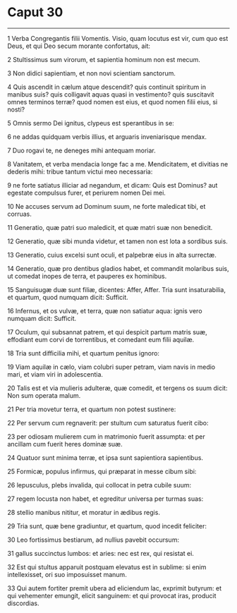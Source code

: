 # Caput 30

***

1 Verba Congregantis filii Vomentis. Visio, quam locutus est vir, cum quo est Deus, et qui Deo secum morante confortatus, ait:

2 Stultissimus sum virorum, et sapientia hominum non est mecum.

3 Non didici sapientiam, et non novi scientiam sanctorum.

4 Quis ascendit in cælum atque descendit? quis continuit spiritum in manibus suis? quis colligavit aquas quasi in vestimento? quis suscitavit omnes terminos terræ? quod nomen est eius, et quod nomen filii eius, si nosti?

5 Omnis sermo Dei ignitus, clypeus est sperantibus in se:

6 ne addas quidquam verbis illius, et arguaris inveniarisque mendax.

7 Duo rogavi te, ne deneges mihi antequam moriar.

8 Vanitatem, et verba mendacia longe fac a me. Mendicitatem, et divitias ne dederis mihi: tribue tantum victui meo necessaria:

9 ne forte satiatus illiciar ad negandum, et dicam: Quis est Dominus? aut egestate compulsus furer, et periurem nomen Dei mei.

10 Ne accuses servum ad Dominum suum, ne forte maledicat tibi, et corruas.

11 Generatio, quæ patri suo maledicit, et quæ matri suæ non benedicit.

12 Generatio, quæ sibi munda videtur, et tamen non est lota a sordibus suis.

13 Generatio, cuius excelsi sunt oculi, et palpebræ eius in alta surrectæ.

14 Generatio, quæ pro dentibus gladios habet, et commandit molaribus suis, ut comedat inopes de terra, et pauperes ex hominibus.

15 Sanguisugæ duæ sunt filiæ, dicentes: Affer, Affer. Tria sunt insaturabilia, et quartum, quod numquam dicit: Sufficit.

16 Infernus, et os vulvæ, et terra, quæ non satiatur aqua: ignis vero numquam dicit: Sufficit.

17 Oculum, qui subsannat patrem, et qui despicit partum matris suæ, effodiant eum corvi de torrentibus, et comedant eum filii aquilæ.

18 Tria sunt difficilia mihi, et quartum penitus ignoro:

19 Viam aquilæ in cælo, viam colubri super petram, viam navis in medio mari, et viam viri in adolescentia.

20 Talis est et via mulieris adulteræ, quæ comedit, et tergens os suum dicit: Non sum operata malum.

21 Per tria movetur terra, et quartum non potest sustinere:

22 Per servum cum regnaverit: per stultum cum saturatus fuerit cibo:

23 per odiosam mulierem cum in matrimonio fuerit assumpta: et per ancillam cum fuerit heres dominæ suæ.

24 Quatuor sunt minima terræ, et ipsa sunt sapientiora sapientibus.

25 Formicæ, populus infirmus, qui præparat in messe cibum sibi:

26 lepusculus, plebs invalida, qui collocat in petra cubile suum:

27 regem locusta non habet, et egreditur universa per turmas suas:

28 stellio manibus nititur, et moratur in ædibus regis.

29 Tria sunt, quæ bene gradiuntur, et quartum, quod incedit feliciter:

30 Leo fortissimus bestiarum, ad nullius pavebit occursum:

31 gallus succinctus lumbos: et aries: nec est rex, qui resistat ei.

32 Est qui stultus apparuit postquam elevatus est in sublime: si enim intellexisset, ori suo imposuisset manum.

33 Qui autem fortiter premit ubera ad eliciendum lac, exprimit butyrum: et qui vehementer emungit, elicit sanguinem: et qui provocat iras, producit discordias.

